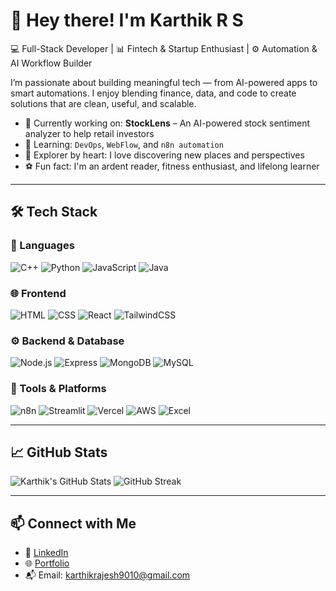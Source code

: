 # 👋 Hey there! I'm Karthik R S

💻 Full-Stack Developer | 📊 Fintech & Startup Enthusiast | ⚙️ Automation & AI Workflow Builder

I’m passionate about building meaningful tech — from AI-powered apps to smart automations. I enjoy blending finance, data, and code to create solutions that are clean, useful, and scalable.

- 🔭 Currently working on: **StockLens** – An AI-powered stock sentiment analyzer to help retail investors  
- 🧠 Learning: `DevOps`, `WebFlow`, and `n8n automation`  
- 🧳 Explorer by heart: I love discovering new places and perspectives  
- ⚽ Fun fact: I'm an ardent reader, fitness enthusiast, and lifelong learner  

---

## 🛠 Tech Stack

### 🚀 Languages
![C++](https://img.shields.io/badge/C++-00599C?style=flat&logo=c%2B%2B&logoColor=white)
![Python](https://img.shields.io/badge/Python-3776AB?style=flat&logo=python&logoColor=white)
![JavaScript](https://img.shields.io/badge/JavaScript-F7DF1E?style=flat&logo=javascript&logoColor=black)
![Java](https://img.shields.io/badge/Java-ED8B00?style=flat&logo=java&logoColor=white)

### 🌐 Frontend
![HTML](https://img.shields.io/badge/HTML5-E34F26?style=flat&logo=html5&logoColor=white)
![CSS](https://img.shields.io/badge/CSS3-1572B6?style=flat&logo=css3&logoColor=white)
![React](https://img.shields.io/badge/React-20232A?style=flat&logo=react)
![TailwindCSS](https://img.shields.io/badge/Tailwind_CSS-38B2AC?style=flat&logo=tailwind-css)

### ⚙️ Backend & Database
![Node.js](https://img.shields.io/badge/Node.js-339933?style=flat&logo=node.js&logoColor=white)
![Express](https://img.shields.io/badge/Express.js-000000?style=flat&logo=express&logoColor=white)
![MongoDB](https://img.shields.io/badge/MongoDB-4EA94B?style=flat&logo=mongodb&logoColor=white)
![MySQL](https://img.shields.io/badge/MySQL-4479A1?style=flat&logo=mysql&logoColor=white)

### 🔧 Tools & Platforms
![n8n](https://img.shields.io/badge/n8n-A92BFF?style=flat&logo=n8n&logoColor=white)
![Streamlit](https://img.shields.io/badge/Streamlit-FF4B4B?style=flat&logo=streamlit&logoColor=white)
![Vercel](https://img.shields.io/badge/Vercel-000?style=flat&logo=vercel&logoColor=white)
![AWS](https://img.shields.io/badge/AWS-FF9900?style=flat&logo=amazonaws&logoColor=white)
![Excel](https://img.shields.io/badge/Microsoft_Excel-217346?style=flat&logo=microsoft-excel&logoColor=white)

---

## 📈 GitHub Stats

![Karthik's GitHub Stats](https://github-readme-stats.vercel.app/api?username=karthikrajesh10&show_icons=true&theme=radical)
![GitHub Streak](https://github-readme-streak-stats.herokuapp.com?user=karthikrajesh10&theme=radical)

---

## 📫 Connect with Me

- 🔗 [LinkedIn](https://www.linkedin.com/in/karthik-rs-2004-/)  
- 🌐 [Portfolio](https://kr-portfolio-six.vercel.app/)  
- 📬 Email: karthikrajesh9010@gmail.com 

